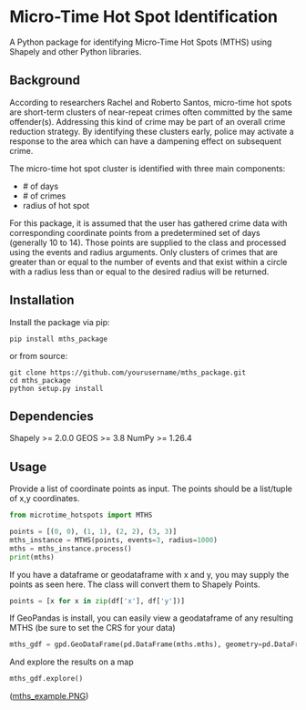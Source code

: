 # Micro-Time Hot Spot Identification

A Python package for identifying Micro-Time Hot Spots (MTHS) using Shapely and other Python libraries. 

## Background

According to researchers Rachel and Roberto Santos, micro-time hot spots are short-term clusters of near-repeat crimes often committed by the same offender(s). Addressing this kind of crime may be part of an overall crime reduction strategy. By identifying these clusters early, police may activate a response to the area which can have a dampening effect on subsequent crime. 

The micro-time hot spot cluster is identified with three main components: 
<ul>
  <li># of days</li>
  <li># of crimes</li>
  <li>radius of hot spot</li>
</ul>

For this package, it is assumed that the user has gathered crime data with corresponding coordinate points from a predetermined set of days (generally 10 to 14). Those points are supplied to the class and processed using the events and radius arguments. Only clusters of crimes that are greater than or equal to the number of events and that exist within a circle with a radius less than or equal to the desired radius will be returned.


## Installation

Install the package via pip:

```
pip install mths_package
```

or from source:

```
git clone https://github.com/yourusername/mths_package.git
cd mths_package
python setup.py install
```

## Dependencies
Shapely >= 2.0.0
GEOS >= 3.8
NumPy >= 1.26.4


## Usage
Provide a list of coordinate points as input. The points should be a list/tuple of x,y coordinates. 
```python
from microtime_hotspots import MTHS

points = [(0, 0), (1, 1), (2, 2), (3, 3)]
mths_instance = MTHS(points, events=3, radius=1000)
mths = mths_instance.process()
print(mths)
```

If you have a dataframe or geodataframe with x and y, you may supply the points as seen here. The class will convert them to Shapely Points.
```python
points = [x for x in zip(df['x'], df['y'])]
```

If GeoPandas is install, you can easily view a geodataframe of any resulting MTHS (be sure to set the CRS for your data)
```python
mths_gdf = gpd.GeoDataFrame(pd.DataFrame(mths.mths), geometry=pd.DataFrame(mths.mths)['geometry'], crs='EPSG:8193')
```
And explore the results on a map
```python
mths_gdf.explore()
```

([mths_example.PNG](https://github.com/Madison-PD/microtime_hotspots/blob/main/mhts_example.PNG))
